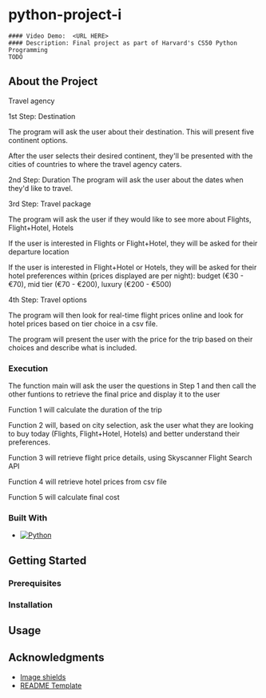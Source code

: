 # python-project-i
    #### Video Demo:  <URL HERE>
    #### Description: Final project as part of Harvard's CS50 Python Programming
    TODO

<!-- ABOUT THE PROJECT -->
## About the Project
Travel agency

1st Step: Destination

The program will ask the user about their destination. This will present five continent options.

After the user selects their desired continent, they'll be presented with the cities of countries to where the travel agency caters.

2nd Step: Duration
The program will ask the user about the dates when they'd like to travel.

3rd Step: Travel package

The program will ask the user if they would like to see more about Flights, Flight+Hotel, Hotels

If the user is interested in Flights or Flight+Hotel, they will be asked for their departure location

If the user is interested in Flight+Hotel or Hotels, they will be asked for their hotel preferences within (prices displayed are per night): budget (€30 - €70), mid tier (€70 - €200), luxury (€200 - €500)

4th Step: Travel options

The program will then look for real-time flight prices online and look for hotel prices based on tier choice in a csv file.

The program will present the user with the price for the trip based on their choices and describe what is included.

### Execution
The function main will ask the user the questions in Step 1 and then call the other funtions to retrieve the final price and display it to the user

Function 1 will calculate the duration of the trip

Function 2 will, based on city selection, ask the user what they are looking to buy today (Flights, Flight+Hotel, Hotels) and better understand their preferences.

Function 3 will retrieve flight price details, using Skyscanner Flight Search API

Function 4 will retrieve hotel prices from csv file

Function 5 will calculate final cost

### Built With
* [![Python][Python]][Python-url]

<!-- GETTING STARTED -->
## Getting Started
### Prerequisites
### Installation

<!-- USAGE EXAMPLES -->
## Usage

<!-- ACKNOWLEDGMENTS -->
## Acknowledgments
* [Image shields](https://shields.io/)
* [README Template](https://github.com/othneildrew/Best-README-Template)

<!-- MARKDOWN LINKS & IMAGES -->
[Python]: https://img.shields.io/badge/python-3670A0?style=for-the-badge&logo=python&logoColor=ffdd54
[Python-url]: https://www.python.org/